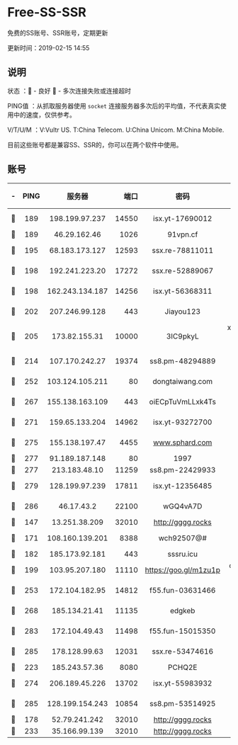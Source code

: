 # Free-SS-SSR

免费的SS账号、SSR账号，定期更新

更新时间：2019-02-15 14:55

## 说明

状态     ：🙂 - 良好 🙁 - 多次连接失败或连接超时

PING值   ：从抓取服务器使用 `socket` 连接服务器多次后的平均值，不代表真实使用中的速度，仅供参考。

V/T/U/M  ：V:Vultr US. T:China Telecom. U:China Unicom. M:China Mobile.

目前这些账号都是兼容SS、SSR的，你可以在两个软件中使用。

## 账号

|-|PING|服务器|端口|密码|加密方式|区域|V/T/U/M|
|:----:|:----:|:-----:|-----:|:----:|:----:|:----:|:----:|
|🙂|189|198.199.97.237|14550|isx.yt-17690012|aes-256-cfb|US|10↑/10↑/10↑/10↑|
|🙂|189|46.29.162.46|1026|91vpn.cf|rc4-md5|RU|10↑/9↑/8↑/10↑|
|🙂|195|68.183.173.127|12593|ssx.re-78811011|aes-256-cfb|US|10↑/10↑/10↑/9↑|
|🙂|198|192.241.223.20|17272|ssx.re-52889067|aes-256-cfb|US|10↑/10↑/10↑/10↑|
|🙂|198|162.243.134.187|14256|isx.yt-56368311|aes-256-cfb|US|10↑/10↑/10↑/10↑|
|🙂|202|207.246.99.128|443|Jiayou123|aes-256-cfb|US|10↑/10↑/10↑/10↑|
|🙂|205|173.82.155.31|10000|3IC9pkyL|xchacha20-ietf-poly1305|US|9↑/9↑/9↑/9↑|
|🙂|214|107.170.242.27|19374|ss8.pm-48294889|aes-256-cfb|US|10↑/10↑/10↑/10↑|
|🙂|252|103.124.105.211|80|dongtaiwang.com|aes-256-cfb|US|10↑/10↑/10↑/10↑|
|🙂|267|155.138.163.109|443|oiECpTuVmLLxk4Ts|aes-256-cfb|US|3↓/10↑/10↑/10↑|
|🙂|271|159.65.133.204|14962|isx.yt-93272700|aes-256-cfb|SG|10↑/10↑/10↑/10↑|
|🙂|275|155.138.197.47|4455|www.sphard.com|aes-256-cfb|US|7↑/9↑/9↑/10↑|
|🙂|277|91.189.187.148|80|1997|chacha20|US|10↑/10↑/10↑/10↑|
|🙂|277|213.183.48.10|11259|ss8.pm-22429933|rc4-md5|RU|10↑/10↑/10↑/10↑|
|🙂|279|128.199.97.239|17811|isx.yt-12356485|aes-256-cfb|SG|10↑/10↑/10↑/10↑|
|🙂|286|46.17.43.2|22100|wGQ4vA7D|aes-256-gcm|RU|7↓/10↑/10↑/10↑|
|🙂|147|13.251.38.209|32010|http://gggg.rocks|chacha20|SG|9↑/8↑/10↑/9↑|
|🙂|171|108.160.139.201|8388|wch92507@#|aes-256-cfb|JP|7↑/10↑/10↑/10↑|
|🙂|182|185.173.92.181|443|sssru.icu|rc4-md5|RU|10↑/10↑/10↑/10↑|
|🙂|199|103.95.207.180|11110|https://goo.gl/m1zu1p|chacha20-ietf|US|8↑/9↑/8↑/10↑|
|🙂|253|172.104.182.95|14812|f55.fun-03631466|aes-256-cfb|SG|8↑/10↑/10↑/10↑|
|🙂|268|185.134.21.41|11135|edgkeb|aes-256-cfb|GB|10↑/10↑/10↑/10↑|
|🙂|283|172.104.49.43|11498|f55.fun-15015350|aes-256-cfb|SG|10↑/10↑/10↑/10↑|
|🙂|285|178.128.99.63|12031|ssx.re-53474616|aes-256-cfb|SG|10↑/10↑/10↑/10↑|
|🙂|223|185.243.57.36|8080|PCHQ2E|rc4-md5|US|10↑/10↑/10↑/10↑|
|🙂|274|206.189.45.226|13702|isx.yt-55983932|aes-256-cfb|SG|10↑/10↑/10↑/10↑|
|🙂|285|128.199.154.243|10854|ss8.pm-53514925|aes-256-cfb|SG|10↑/10↑/10↑/10↑|
|🙁|178|52.79.241.242|32010|http://gggg.rocks|chacha20|KR|9↓/9↓/10↑/9↓|
|🙁|233|35.166.99.139|32010|http://gggg.rocks|chacha20|US|9↑/10↑/9↑/10↑|
